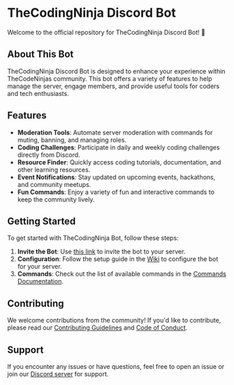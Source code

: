 # TheCodingNinja Discord Bot

Welcome to the official repository for TheCodingNinja Discord Bot! 🤖

## About This Bot

TheCodingNinja Discord Bot is designed to enhance your experience within TheCodeNinjas community. This bot offers a variety of features to help manage the server, engage members, and provide useful tools for coders and tech enthusiasts.

## Features

- **Moderation Tools**: Automate server moderation with commands for muting, banning, and managing roles.
- **Coding Challenges**: Participate in daily and weekly coding challenges directly from Discord.
- **Resource Finder**: Quickly access coding tutorials, documentation, and other learning resources.
- **Event Notifications**: Stay updated on upcoming events, hackathons, and community meetups.
- **Fun Commands**: Enjoy a variety of fun and interactive commands to keep the community lively.

## Getting Started

To get started with TheCodingNinja Bot, follow these steps:

1. **Invite the Bot**: Use [this link](https://discord.com/oauth2/authorize?client_id=YOUR_BOT_CLIENT_ID&scope=bot&permissions=YOUR_BOT_PERMISSIONS) to invite the bot to your server.
2. **Configuration**: Follow the setup guide in the [Wiki](https://github.com/TheCodeNinjas/TheCodingNinjaBot/wiki) to configure the bot for your server.
3. **Commands**: Check out the list of available commands in the [Commands Documentation](COMMANDS.md).

## Contributing

We welcome contributions from the community! If you'd like to contribute, please read our [Contributing Guidelines](CONTRIBUTING.md) and [Code of Conduct](CODE_OF_CONDUCT.md).

## Support

If you encounter any issues or have questions, feel free to open an issue or join our [Discord server](https://discord.gg/zMwKCf9B) for support.
